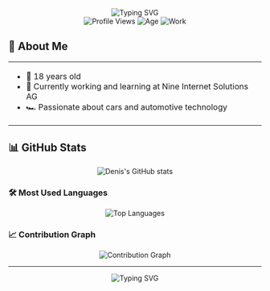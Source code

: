 <div align="center">
  <img src="https://readme-typing-svg.herokuapp.com?font=Fira+Code&weight=500&size=40&pause=1000&color=FF0000&center=true&vCenter=true&width=600&height=100&lines=Hi+there+👋;I'm+Denis" alt="Typing SVG" />
</div>

<div align="center">
  <img src="https://komarev.com/ghpvc/?username=BusyDenis&color=brightgreen" alt="Profile Views" />
  <img src="https://img.shields.io/badge/Age-18-blue" alt="Age" />
  <img src="https://img.shields.io/badge/Working-Nine%20Internet%20Solutions%20AG-orange" alt="Work" />
</div>

## 🚀 About Me
<div align="center">
  <table>
    <tr>
      <td>
        <ul>
          <li>🎂 18 years old</li>
          <li>💼 Currently working and learning at Nine Internet Solutions AG</li>
          <li>🏎️ Passionate about cars and automotive technology</li>
        </ul>
      </td>
    </tr>
  </table>
</div>

## 📊 GitHub Stats
<div align="center">
  <img src="https://github-readme-stats.vercel.app/api?username=BusyDenis&show_icons=true&theme=radical&hide_border=true&include_all_commits=true" alt="Denis's GitHub stats" />
</div>

### 🛠️ Most Used Languages
<div align="center">
  <img src="https://github-readme-stats.vercel.app/api/top-langs/?username=BusyDenis&layout=compact&theme=radical&hide_border=true" alt="Top Languages" />
</div>

### 📈 Contribution Graph
<div align="center">
  <img src="https://github-readme-streak-stats.herokuapp.com/?user=BusyDenis&theme=radical&hide_border=true" alt="Contribution Graph" />
</div>

---
<div align="center">
  <img src="https://readme-typing-svg.herokuapp.com?font=Fira+Code&weight=500&size=20&pause=1000&color=FF0000&center=true&vCenter=true&width=435&lines=Feel+free+to+connect+with+me!" alt="Typing SVG" />
</div>
